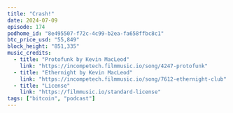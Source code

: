 ```yaml
---
title: "Crash!"
date: 2024-07-09
episode: 174
podhome_id: "8e495507-f72c-4c99-b2ea-fa658ffbc8c1"
btc_price_usd: "55,849"
block_height: "851,335"
music_credits:
  - title: "Protofunk by Kevin MacLeod"
    link: "https://incompetech.filmmusic.io/song/4247-protofunk"
  - title: "Ethernight by Kevin MacLeod"
    link: "https://incompetech.filmmusic.io/song/7612-ethernight-club"
  - title: "License"
    link: "https://filmmusic.io/standard-license"
tags: ["bitcoin", "podcast"]
---
```

